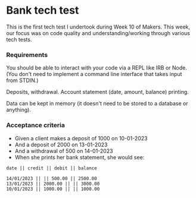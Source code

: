 # Bank tech test

This is the first tech test I undertook during Week 10 of Makers. This week, our focus was on code quality and understanding/working through various tech tests.

### Requirements

You should be able to interact with your code via a REPL like IRB or Node. (You don't need to implement a command line interface that takes input from STDIN.)

Deposits, withdrawal.
Account statement (date, amount, balance) printing.

Data can be kept in memory (it doesn't need to be stored to a database or anything).

### Acceptance criteria

- Given a client makes a deposit of 1000 on 10-01-2023
- And a deposit of 2000 on 13-01-2023
- And a withdrawal of 500 on 14-01-2023
- When she prints her bank statement, she would see:

 ```
date || credit || debit || balance

14/01/2023 || || 500.00 || 2500.00
13/01/2023 || 2000.00 || || 3000.00
10/01/2023 || 1000.00 || || 1000.00
 ```